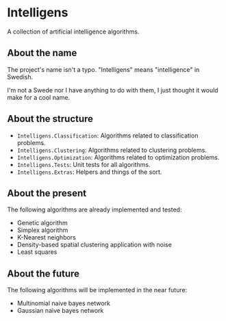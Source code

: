 # Intelligens

A collection of artificial intelligence algorithms.

## About the name

The project's name isn't a typo. "Intelligens" means "intelligence" in Swedish.

I'm not a Swede nor I have anything to do with them, I just thought it would make for a cool name.

## About the structure

* `Intelligens.Classification`: Algorithms related to classification problems.
* `Intelligens.Clustering`: Algorithms related to clustering problems.
* `Intelligens.Optimization`: Algorithms related to optimization problems.
* `Intelligens.Tests`: Unit tests for all algorithms.
* `Intelligens.Extras`: Helpers and things of the sort.

## About the present

The following algorithms are already implemented and tested:

* Genetic algorithm
* Simplex algorithm
* K-Nearest neighbors
* Density-based spatial clustering application with noise
* Least squares

## About the future

The following algorithms will be implemented in the near future:

* Multinomial naive bayes network
* Gaussian naive bayes network
